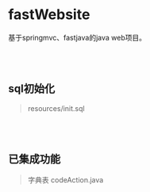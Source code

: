 # fastWebsite
基于springmvc、fastjava的java web项目。

<br/><br/>
## sql初始化
> resources/init.sql

<br/><br/>
## 已集成功能
> 字典表 codeAction.java